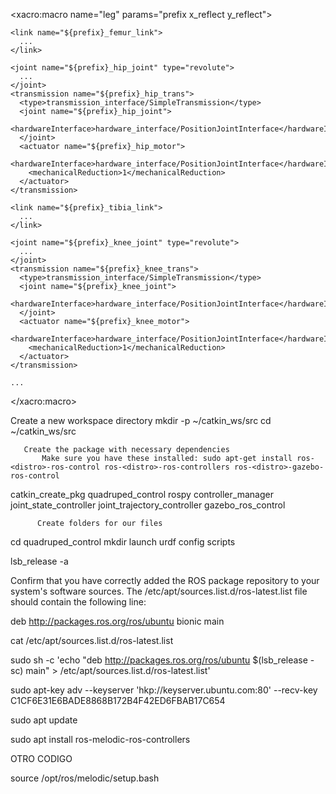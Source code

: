 <xacro:macro name="leg" params="prefix x_reflect y_reflect">
    
    <link name="${prefix}_femur_link">
      ...
    </link>

    <joint name="${prefix}_hip_joint" type="revolute">
      ...
    </joint>
    <transmission name="${prefix}_hip_trans">
      <type>transmission_interface/SimpleTransmission</type>
      <joint name="${prefix}_hip_joint">
        <hardwareInterface>hardware_interface/PositionJointInterface</hardwareInterface>
      </joint>
      <actuator name="${prefix}_hip_motor">
        <hardwareInterface>hardware_interface/PositionJointInterface</hardwareInterface>
        <mechanicalReduction>1</mechanicalReduction>
      </actuator>
    </transmission>

    <link name="${prefix}_tibia_link">
      ...
    </link>

    <joint name="${prefix}_knee_joint" type="revolute">
      ...
    </joint>
    <transmission name="${prefix}_knee_trans">
      <type>transmission_interface/SimpleTransmission</type>
      <joint name="${prefix}_knee_joint">
        <hardwareInterface>hardware_interface/PositionJointInterface</hardwareInterface>
      </joint>
      <actuator name="${prefix}_knee_motor">
        <hardwareInterface>hardware_interface/PositionJointInterface</hardwareInterface>
        <mechanicalReduction>1</mechanicalReduction>
      </actuator>
    </transmission>

    ...
</xacro:macro>
  
  
  
  
  
  
  
  
  
  
  
  
  
  
  
  
  Create a new workspace directory
mkdir -p ~/catkin_ws/src
cd ~/catkin_ws/src

       Create the package with necessary dependencies
           Make sure you have these installed: sudo apt-get install ros-<distro>-ros-control ros-<distro>-ros-controllers ros-<distro>-gazebo-ros-control
catkin_create_pkg quadruped_control rospy controller_manager joint_state_controller joint_trajectory_controller gazebo_ros_control

          Create folders for our files
cd quadruped_control
mkdir launch urdf config scripts

























lsb_release -a

Confirm that you have correctly added the ROS package repository to your system's software sources. The /etc/apt/sources.list.d/ros-latest.list file should contain the following line:

deb http://packages.ros.org/ros/ubuntu bionic main


cat /etc/apt/sources.list.d/ros-latest.list

sudo sh -c 'echo "deb http://packages.ros.org/ros/ubuntu $(lsb_release -sc) main" > /etc/apt/sources.list.d/ros-latest.list'

sudo apt-key adv --keyserver 'hkp://keyserver.ubuntu.com:80' --recv-key C1CF6E31E6BADE8868B172B4F42ED6FBAB17C654

sudo apt update

sudo apt install ros-melodic-ros-controllers



OTRO CODIGO

source /opt/ros/melodic/setup.bash
